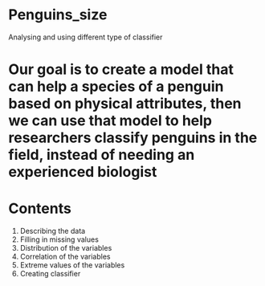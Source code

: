 # Penguins_size
Analysing and using different type of classifier
# Our goal is to create a model that can help a species of a penguin based on physical attributes, then we can use that model to help researchers classify penguins in the field, instead of needing an experienced biologist
# Contents
1. Describing the data
2. Filling in missing values
3. Distribution of the variables
4. Correlation of the variables
5. Extreme values of the variables
6. Creating classifier


